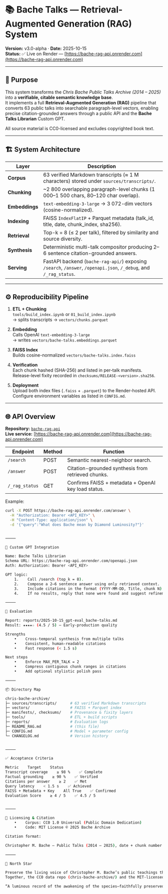 # 📚 Bache Talks — Retrieval-Augmented Generation (RAG) System

**Version:** v3.0-alpha · **Date:** 2025-10-15  
**Status:** ✅ Live on Render — [https://bache-rag-api.onrender.com](https://bache-rag-api.onrender.com)

---

## 🧭 Purpose

This system transforms the *Chris Bache Public Talks Archive (2014 – 2025)* into a **verifiable, citable semantic knowledge base**.  
It implements a full **Retrieval-Augmented Generation (RAG)** pipeline that converts 63 public talks into searchable paragraph-level vectors, enabling precise citation-grounded answers through a public API and the **Bache Talks Librarian** Custom GPT.

All source material is CC0-licensed and excludes copyrighted book text.

---

## 🏗 System Architecture

| Layer | Description |
|-------|--------------|
| **Corpus** | 63 verified Markdown transcripts (≈ 1 M characters) stored under `sources/transcripts/`. |
| **Chunking** | ~2 800 overlapping paragraph-level chunks (1 000–1 500 chars, 80–120 char overlap). |
| **Embeddings** | `text-embedding-3-large` → 3 072-dim vectors (cosine-normalized). |
| **Indexing** | FAISS `IndexFlatIP` + Parquet metadata (talk_id, title, date, chunk_index, sha256). |
| **Retrieval** | Top-k = 8 (≤ 2 per talk), filtered by similarity and source diversity. |
| **Synthesis** | Deterministic multi-talk compositor producing 2–6 sentence citation-grounded answers. |
| **Serving** | FastAPI backend (`bache-rag-api/`) exposing `/search`, `/answer`, `/openapi.json`, `/_debug`, and `/_rag_status`. |

---

## ⚙️ Reproducibility Pipeline

1. **ETL + Chunking**  
   `tools/build_index.ipynb` or `01_build_index.ipynb`  
   → splits transcripts → `vectors/chunks.parquet`

2. **Embedding**  
   Calls OpenAI `text-embedding-3-large`  
   → writes `vectors/bache-talks.embeddings.parquet`

3. **FAISS Index**  
   Builds cosine-normalized `vectors/bache-talks.index.faiss`

4. **Verification**  
   Each chunk hashed (SHA-256) and listed in per-talk manifests.  
   Release-level fixity recorded in `checksums/RELEASE-<version>.sha256`.

5. **Deployment**  
   Upload both index files (`.faiss` + `.parquet`) to the Render-hosted API.  
   Configure environment variables as listed in `CONFIG.md`.

---

## 🌐 API Overview

**Repository:** [`bache-rag-api`](https://github.com/bache-archive/bache-rag-api)  
**Live service:** [https://bache-rag-api.onrender.com](https://bache-rag-api.onrender.com)

| Endpoint | Method | Function |
|-----------|---------|-----------|
| `/search` | POST | Semantic nearest-neighbor search. |
| `/answer` | POST | Citation-grounded synthesis from retrieved chunks. |
| `/_rag_status` | GET | Confirms FAISS + metadata + OpenAI key load status. |

Example:
```bash
curl -X POST https://bache-rag-api.onrender.com/answer \
  -H "Authorization: Bearer <API_KEY>" \
  -H "Content-Type: application/json" \
  -d '{"query":"What does Bache mean by Diamond Luminosity?"}'


⸻

🤖 Custom GPT Integration

Name: Bache Talks Librarian
Schema URL: https://bache-rag-api.onrender.com/openapi.json
Auth: Authorization: Bearer <API_KEY>

GPT logic:
    1.    Call /search (top_k = 8).
    2.    Compose a 2–6 sentence answer using only retrieved context.
    3.    Include citations in the format (YYYY-MM-DD, Title, chunk N).
    4.    If no results, reply that none were found and suggest refinements.

⸻

🧪 Evaluation

Report: reports/2025-10-15_gpt-eval_bache-talks.md
Result: ★★★★☆ (4.5 / 5) — Early-production quality

Strengths
    •    Cross-temporal synthesis from multiple talks
    •    Consistent, human-readable citations
    •    Fast response (< 1.5 s)

Next steps
    •    Enforce MAX_PER_TALK = 2
    •    Compress contiguous chunk ranges in citations
    •    Add optional stylistic polish pass

⸻

📦 Directory Map

chris-bache-archive/
├─ sources/transcripts/      # 63 verified Markdown transcripts
├─ vectors/                  # FAISS + Parquet index
├─ manifests/, checksums/    # Provenance & fixity layers
├─ tools/                    # ETL + build scripts
├─ reports/                  # Evaluation logs
├─ README_RAG.md             # (this file)
├─ CONFIG.md                 # Model + parameter config
└─ CHANGELOG.md              # Version history


⸻

✅ Acceptance Criteria

Metric    Target    Status
Transcript coverage    ≥ 98 %    ✅ Complete
Factual grounding    ≥ 90 %    ✅ Verified
Citations per answer    ≥ 2    ✅ Met
Query latency    < 1.5 s    ✅ Achieved
FAISS + Metadata + Key    All True    ✅ Confirmed
Evaluation Score    ≥ 4 / 5    ✅ 4.5 / 5


⸻

📜 Licensing & Citation
    •    Corpus: CC0 1.0 Universal (Public Domain Dedication)
    •    Code: MIT License © 2025 Bache Archive

Citation format:

Christopher M. Bache — Public Talks (2014 – 2025), date + chunk number.

⸻

🌟 North Star

Preserve the living voice of Christopher M. Bache’s public teachings through a clean, verifiable semantic interface for researchers, seekers, and future AIs.
Together, the CC0 data repo (chris-bache-archive/) and the MIT-licensed backend (bache-rag-api/) form a trustworthy bridge between historical archive and living dialogue.

“A luminous record of the awakening of the species—faithfully preserved for the Future Human.”
